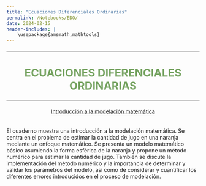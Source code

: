 ```yaml
---
title: "Ecuaciones Diferenciales Ordinarias"
permalink: /Notebooks/EDO/
date: 2024-02-15
header-includes: |
    \usepackage{amsmath,mathtools}
---
```


<script
  src="https://cdn.mathjax.org/mathjax/latest/MathJax.js?config=TeX-AMS-MML_HTMLorMML"
  type="text/javascript">
</script>

<html>
<head>
    <style>
        /* Estilos para centrar y cambiar el color del texto */
        h1 {
            text-align: center; /* Centra el texto horizontalmente */
            color: rgba(72, 133, 45, 0.76); /* Cambia el color del texto a verde */
        }
    </style>
</head>
<body>

<style>

    .container {
      max-width: 800px;
      margin: 20px auto;
      overflow: hidden;
    }

    .person {
      display: flex;
      margin-bottom: 20px;
      justify-content: space-between;
      align-items: center;
      flex-wrap: wrap;
    }

    .person img {
      max-width: 200px;
      max-height: 200px;
      border-radius: 50%;
      margin-right: 20px;
      margin-left: 20px;
    }

    .person .info {
      flex: 1;
      text-align: left;
    }

    .person:nth-child(even) {
      flex-direction: row-reverse;
    }

    h2 {
      text-align: center;
      color: #333;
    }

    hr {
            border: none; /* Elimina el borde */
            height: 1px; /* Altura de la línea */
            background-color: #000; /* Color de la línea */
            margin: 20px 0; /* Margen superior e inferior */
        }
  </style>

<hr>

<h1>ECUACIONES DIFERENCIALES ORDINARIAS</h1>

<hr>

</body>
</html>

<div class="button-container">
  <a href="https://laboratoriodealgebralineal.github.io/Notebooks/EDO/ModelacionMatematica/" class="button">Introducción a la modelación matemática</a>
</div>

  <div class="container">
    <div class="person">
      <div class="info">
        <p>El cuaderno muestra una introducción a la modelación matemática. Se centra en el problema de estimar la cantidad de jugo en una naranja mediante un enfoque matemático. Se presenta un modelo matemático básico asumiendo la forma esférica de la naranja y propone un método numérico para estimar la cantidad de jugo. También se discute la implementación del método numérico y la importancia de determinar y validar los parámetros del modelo, así como de considerar y cuantificar los diferentes errores introducidos en el proceso de modelación. </p>
      </div>
    </div>
  </div>

  <html>
<head>
    <style>
        .button-container {
            text-align: center; /* Centra el contenido horizontalmente */
        }

        .button {
            display: inline-block;
            padding: 10px 20px;
            border-radius: 20px; /* Esto hace que el botón tenga forma de pastilla */
            background-color: rgba(72, 133, 45, 0.76); /* Cambia el color del botón a verde */
            color: white; /* Cambia el color del texto a blanco */
            text-decoration: none; /* Elimina el subrayado predeterminado en los enlaces */
            font-size: 16px; /* Cambia el tamaño del texto */
            font-weight: bold; /* Hace que el texto sea más audaz */
            border: none; /* Elimina el borde del botón */
        }
    </style>
</head>
<body>

<hr>

<div class="button-container">
  <a href="https://laboratoriodealgebralineal.github.io/Notebooks/EDO/IntroduccionALasEDOs/" class="button">Introducción a las ecuaciones diferenciales</a>
</div>

<div class="container">
    <div class="person">
      <div class="info">
        <p>En este notebook, se presenta una introducción a las ecuaciones diferenciales ordinarias, se muestran diferentes formas de abordar las ecuaciones diferenciales. Cómo resolver ecuaciones de primer orden con dos ejemplos, resolvemos un problema de calefacción, investigamos un modelo de crecimiento de tumores, resolvemos un sistema de ecuaciones diferenciales, mostramos también las ecuaciones de Lorenz y su solución y, para finalizar, se modela y resuelve el problema físico del péndulo doble.
        Por otro lado, es importante reconocer que las ecuaciones diferenciales siguen siendo un campo dinámico de investigación hoy en día, con muchas preguntas abiertas interesantes.</p>
      </div>
    </div>
  </div>

<hr>

<div class="button-container">
  <a href="https://laboratoriodealgebralineal.github.io/Notebooks/EDO/TunelDehormigas/" class="button">Construcción de un tunel de hormigas</a>
</div>

<div class="container">
    <div class="person">
      <div class="info">
        <p>En este cuaderno, se plantea la pregunta de cuánto tiempo le toma a una hormiga construir un túnel. Para abordar esta cuestión, se introducen variables como la longitud del túnel construido por una hormiga \(x\) y el tiempo que le toma a la hormiga \((T(x))\) construir dicho túnel. Se proponen diversas funciones candidatas para \(T(x)\) y se analizan supuestos que simplifican el modelo matemático. Luego, se busca una expresión para el tiempo que lleva una hormiga en extender el túnel desde una distancia \(x\) hasta \(x + h\). Se enumeran las variables que podrían afectar esta expresión y se plantean varios modelos matemáticos para la relación. Se convierte la expresión en una ecuación diferencial con condiciones iniciales y se resuelve para determinar el tiempo que lleva construir un túnel de longitud \(L\). </p>
      </div>
    </div>
  </div>

<hr>

<div class="button-container">
  <a href="https://laboratoriodealgebralineal.github.io/Notebooks/EDO/ProblemaDelConejo/" class="button">El problema del conejo</a>
</div>

<div class="container">
    <div class="person">
      <div class="info">
        <p>En este cuaderno, se aborda el problema del conejo, donde se plantea la situación de un conejo que corre hacia arriba en el eje \(y\) con velocidad constante y un perro que lo persigue desde un punto inicial en el plano. La pregunta principal es la trayectoria que sigue el perro en su intento por atrapar al conejo. Utilizando conceptos como la derivada y la ecuación diferencial, se modela y comprende la interacción entre ambos objetos en movimiento en un espacio bidimensional.</p>
      </div>
    </div>
  </div>

<hr>

<div class="button-container">
  <a href="https://laboratoriodealgebralineal.github.io/Notebooks/EDO/TrayectoriasOrtogonales/" class="button">Trayectorias ortogonales</a>
</div>

<div class="container">
    <div class="person">
      <div class="info">
        <p>En este cuaderno, se aborda el tema de las familias de curvas y las trayectorias ortogonales. Las familias de curvas son conjuntos de curvas relacionadas por ecuaciones generales con parámetros variables, mientras que las trayectorias ortogonales son curvas que tienen tangentes perpendiculares entre sí en cada punto de intersección con otra curva. Se presentan ejemplos ilustrativos de familias de curvas, como la familia de círculos con centros en el origen, junto con la resolución de ecuaciones diferenciales para encontrar trayectorias ortogonales.</p>
      </div>
    </div>
  </div>

<hr>

<div class="button-container">
  <a href="https://laboratoriodealgebralineal.github.io/Notebooks/EDO/ProblemaDeLosDosCuerpos/" class="button">El problema de los dos cuerpos</a>
</div>

<div class="container">
    <div class="person">
      <div class="info">
        <p>Este cuaderno se centra en el problema de los dos cuerpos, explorando la deducción de las leyes planetarias de Kepler a partir de la ley de gravitación universal de Newton. Aborda el movimiento de un planeta bajo la influencia gravitatoria de una gran partícula fija. También discute la órbita de la Tierra alrededor del Sol y proporciona referencias bibliográficas para profundizar en el tema.</p>
      </div>
    </div>
  </div>

<hr>

<div class="button-container">
  <a href="https://laboratoriodealgebralineal.github.io/Notebooks/EDO/CrecimientoDePoblaciones/" class="button">Crecimiento de poblaciones</a>
</div>

<div class="container">
    <div class="person">
      <div class="info">
        <p>En este notebook, exploramos dos modelos fundamentales de ecuaciones diferenciales ordinarias (EDOs) utilizados en la modelización matemática de fenómenos naturales y sociales: el modelo de crecimiento exponencial y el modelo de crecimiento logístico. El modelo de crecimiento exponencial describe el crecimiento de una cantidad en función del tiempo, mientras que el modelo de crecimiento logístico considera una capacidad de carga o límite para el crecimiento. Utilizando ejemplos prácticos, resolvemos las EDOs asociadas a cada modelo y analizamos situaciones específicas, como calcular el momento en que una población de peces alcanza un cierto tamaño o determinar cuánto tiempo tomará para que una población de bacterias alcance el \(90\%\) de su capacidad de carga en un entorno limitado. Además, visualizamos las soluciones generales de las EDOs y los campos de vectores asociados para comprender mejor la dinámica de crecimiento en estos contextos.</p>
      </div>
    </div>
  </div>

<hr>

<div class="button-container">
  <a href="https://laboratoriodealgebralineal.github.io/Notebooks/EDO/OsciladorArmonico/" class="button">Oscilador Armónico</a>
</div>

<div class="container">
    <div class="person">
      <div class="info">
        <p>El cuaderno aborda el concepto del oscilador armónico en física, describiendo el movimiento periódico de un sistema alrededor de un punto de equilibrio bajo la influencia de una fuerza restauradora proporcional al desplazamiento, siguiendo la Ley de Hooke. Se discuten casos específicos como el oscilador con un resorte y un bloque, y con dos resortes y un bloque, abordando ecuaciones diferenciales y soluciones para entender el comportamiento del sistema en diferentes situaciones. Además, se menciona el péndulo simple y su relación con el movimiento armónico simple en situaciones donde la amplitud de oscilación es pequeña.</p>
      </div>
    </div>
  </div>

<hr>

<div class="button-container">
  <a href="https://laboratoriodealgebralineal.github.io/Notebooks/EDO/AjusteDeParametros/" class="button">Ajuste de parámetros</a>
</div>

<div class="container">
    <div class="person">
      <div class="info">
        <p>El cuaderno muestra el ajuste de curvas o ajuste de datos, dicho ajuste consiste en buscar una relación entre ellos. Es decir, si tenemos datos correspondientes a dos variables, la idea es encontrar una relación que describa de manera precisa y concisa el comportamiento de dichos datos.
        Para optimizar los valores de los parámetros del modelo, creamos una función que calcule el tamaño del desajuste entre los datos observados y los generados por los posibles modelos. Esta función recibe los datos y los valores válidos de los parámetros del modelo, y devuelve la norma del residuo. Podemos utilizar, por ejemplo, la medida de desajuste de mínimos cuadrados (norma Euclidiana). Posteriormente, empleamos una biblioteca de optimización para calcular el valor del parámetro óptimo aproximado. Otra manera de realizar la estimación de dichos parametros es usando técnicas bayesianas, para esto se introdujeron algunos conceptos importantes relacionados con probabilidad y estadística que son necesarios para el entendimiento de los ejemplos realizados para el modelo logístico.</p>
      </div>
    </div>
  </div>

<hr>

<div class="button-container">
  <a href="https://laboratoriodealgebralineal.github.io/Notebooks/EDO/VaciadoDeTanque/" class="button">Vaciado de tanque</a>
</div>

<div class="container">
    <div class="person">
      <div class="info">
        <p>El notebook recopila datos de dos videos que muestran el vaciado de tanques. Se presenta además el modelo de la ley de Torricelli que modela dicho fenómeno, deseamos ajustar los datos hallados a este modelo. Para  optimizar los valores de los parámetros del modelo, se crea una función que calcule el tamaño del desajuste entre los datos observados y los generados por los posibles modelos, luego calculamos el valor del parámetro óptimo aproximado. También, estimamos dichos parametros es usando técnicas bayesianas.</p>
      </div>
    </div>
  </div>

  <hr>

<div class="button-container">
  <a href="https://laboratoriodealgebralineal.github.io/Notebooks/EDO/ModeloPresa-Depredador/" class="button">Modelo Presa-Depredador</a>
</div>

<div class="container">
    <div class="person">
      <div class="info">
        <p>Este cuaderno se centra en el análisis dinámico de interacciones entre especies predatorias y presas a través de las ecuaciones de Lotka-Volterra. Se explora cómo las poblaciones de presas y depredadores evolucionan en función del tiempo, resaltando que las oscilaciones en la población de depredadores ocurren después de las de las presas. Se presentan gráficos y soluciones para diferentes condiciones iniciales, mostrando cómo las variaciones en la disponibilidad de alimentos influyen en el ciclo de crecimiento y disminución de ambas poblaciones.</p>
      </div>
    </div>
  </div>

  <hr>

<div class="button-container">
  <a href="https://laboratoriodealgebralineal.github.io/Notebooks/EDO/DosificacionDeUnMedicamento/" class="button">Dosificación de un medicamento</a>
</div>

<div class="container">
    <div class="person">
      <div class="info">
        <p>El notebook presenta un modelo matemático para la dosificación de acetaminofén en el cuerpo humano, considerando un sistema de dos compartimentos para el tracto digestivo y la sangre. Se plantean ecuaciones diferenciales para la concentración del fármaco en cada compartimento, se resuelven y se analizan las concentraciones a lo largo del tiempo, incluyendo la vida media del fármaco, concentración después de múltiples dosis y en intervalos cortos, así como la concentración mínima efectiva y máxima permitida.</p>
      </div>
    </div>
  </div>